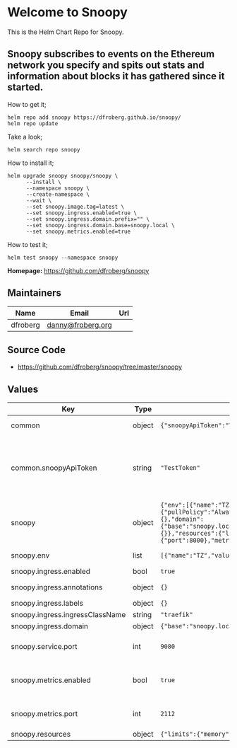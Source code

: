 # Welcome to Snoopy
This is the Helm Chart Repo for Snoopy.

Snoopy subscribes to events on the Ethereum network you specify and
spits out stats and information about blocks it has gathered since
it started.
---
How to get it;
~~~
helm repo add snoopy https://dfroberg.github.io/snoopy/
helm repo update
~~~
Take a look;
~~~
helm search repo snoopy
~~~
How to install it;
~~~
helm upgrade snoopy snoopy/snoopy \
      --install \
      --namespace snoopy \
      --create-namespace \
      --wait \
      --set snoopy.image.tag=latest \
      --set snoopy.ingress.enabled=true \
      --set snoopy.ingress.domain.prefix="" \
      --set snoopy.ingress.domain.base=snoopy.local \
      --set snoopy.metrics.enabled=true
~~~
How to test it;
~~~
helm test snoopy --namespace snoopy
~~~

**Homepage:** <https://github.com/dfroberg/snoopy>

## Maintainers

| Name | Email | Url |
| ---- | ------ | --- |
| dfroberg | <danny@froberg.org> |  |

## Source Code

* <https://github.com/dfroberg/snoopy/tree/master/snoopy>

## Values

| Key | Type | Default | Description |
|-----|------|---------|-------------|
| common | object | `{"snoopyApiToken":"TestToken"}` | Common values for all services |
| common.snoopyApiToken | string | `"TestToken"` | This is optional, will be pupulated by a random string if not defined or already present in a secret. |
| snoopy | object | `{"env":[{"name":"TZ","value":"Europe/Stockholm"}],"image":{"pullPolicy":"Always","repository":"dfroberg/pleo-snoopy","tag":"latest"},"ingress":{"annotations":{},"domain":{"base":"snoopy.local","prefix":"","suffix":""},"enabled":true,"ingressClassName":"traefik","labels":{}},"resources":{"limits":{"memory":"4096Mi"},"requests":{"memory":"4096Mi"}},"service":{"port":8000},"metrics":{"enabled":true,"port":8000}}` | Values for snoopy service |
| snoopy.env | list | `[{"name":"TZ","value":"Europe/Stockholm"}]` | Environment vars to set |
| snoopy.ingress.enabled | bool | `true` | Enable ingress |
| snoopy.ingress.annotations | object | `{}` | Ingress annotations |
| snoopy.ingress.labels | object | `{}` | Ingress labels |
| snoopy.ingress.ingressClassName | string | `"traefik"` | IngressClassname |
| snoopy.ingress.domain | object | `{"base":"snoopy.local","prefix":"","suffix":""}` | Build host string |
| snoopy.service.port | int | `9080` | Port number (Defaults to 8000) |
| snoopy.metrics.enabled | bool | `true` | Enable if you wish to enable prometheus metrics |
| snoopy.metrics.port | int | `2112` | Port number (Defaults to 8000) |
| snoopy.resources | object | `{"limits":{"memory":"1024Mi"},"requests":{"memory":"1024Mi"}}` | Resource limits |


